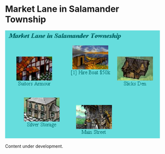 # Market Lane in Salamander Township

![](https://github.com/DCWiki/DCWiki.github.io/blob/main/media/locations/Market_Lane_in_Salamander_Township.png?raw=true)

Content under development.
